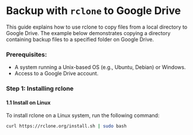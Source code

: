 # Backup with `rclone` to Google Drive
This guide explains how to use rclone to copy files from a local directory to Google Drive. The example below demonstrates copying a directory containing backup files to a specified folder on Google Drive.


### Prerequisites: 
- A system running a Unix-based OS (e.g., Ubuntu, Debian) or Windows.
- Access to a Google Drive account.


### Step 1: Installing rclone
#### 1.1 Install on Linux
To install rclone on a Linux system, run the following command:
``` bash
curl https://rclone.org/install.sh | sudo bash
```
